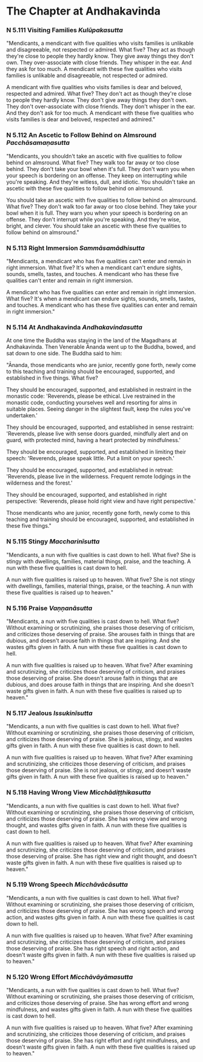 # The Chapter at Andhakavinda

### N 5.111 Visiting Families  *Kulūpakasutta*

"Mendicants, a mendicant with five qualities who visits families is
unlikable and disagreeable, not respected or admired. What five? They
act as though they're close to people they hardly know. They give away
things they don't own. They over-associate with close friends. They
whisper in the ear. And they ask for too much. A mendicant with these
five qualities who visits families is unlikable and disagreeable, not
respected or admired.

A mendicant with five qualities who visits families is dear and beloved,
respected and admired. What five? They don't act as though they're close
to people they hardly know. They don't give away things they don't own.
They don't over-associate with close friends. They don't whisper in the
ear. And they don't ask for too much. A mendicant with these five
qualities who visits families is dear and beloved, respected and
admired."

<!--pg-->
### N 5.112 An Ascetic to Follow Behind on Almsround  *Pacchāsamaṇasutta*

"Mendicants, you shouldn't take an ascetic with five qualities to follow
behind on almsround. What five? They walk too far away or too close
behind. They don't take your bowl when it's full. They don't warn you
when your speech is bordering on an offense. They keep on interrupting
while you're speaking. And they're witless, dull, and idiotic. You
shouldn't take an ascetic with these five qualities to follow behind on
almsround.

You should take an ascetic with five qualities to follow behind on
almsround. What five? They don't walk too far away or too close behind.
They take your bowl when it is full. They warn you when your speech is
bordering on an offense. They don't interrupt while you're speaking. And
they're wise, bright, and clever. You should take an ascetic with these
five qualities to follow behind on almsround."

<!--pg-->
### N 5.113 Right Immersion  *Sammāsamādhisutta*

"Mendicants, a mendicant who has five qualities can't enter and remain
in right immersion. What five? It's when a mendicant can't endure
sights, sounds, smells, tastes, and touches. A mendicant who has these
five qualities can't enter and remain in right immersion.

A mendicant who has five qualities can enter and remain in right
immersion. What five? It's when a mendicant can endure sights, sounds,
smells, tastes, and touches. A mendicant who has these five qualities
can enter and remain in right immersion."

<!--pg-->
### N 5.114 At Andhakavinda  *Andhakavindasutta*

At one time the Buddha was staying in the land of the Magadhans at
Andhakavinda. Then Venerable Ānanda went up to the Buddha, bowed, and
sat down to one side. The Buddha said to him:

"Ānanda, those mendicants who are junior, recently gone forth, newly
come to this teaching and training should be encouraged, supported, and
established in five things. What five?

They should be encouraged, supported, and established in restraint in
the monastic code: 'Reverends, please be ethical. Live restrained in the
monastic code, conducting yourselves well and resorting for alms in
suitable places. Seeing danger in the slightest fault, keep the rules
you've undertaken.'

They should be encouraged, supported, and established in sense
restraint: 'Reverends, please live with sense doors guarded, mindfully
alert and on guard, with protected mind, having a heart protected by
mindfulness.'

They should be encouraged, supported, and established in limiting their
speech: 'Reverends, please speak little. Put a limit on your speech.'

They should be encouraged, supported, and established in retreat:
'Reverends, please live in the wilderness. Frequent remote lodgings in
the wilderness and the forest.'

They should be encouraged, supported, and established in right
perspective: 'Reverends, please hold right view and have right
perspective.'

Those mendicants who are junior, recently gone forth, newly come to this
teaching and training should be encouraged, supported, and established
in these five things."

<!--pg-->
### N 5.115 Stingy  *Maccharinīsutta*

"Mendicants, a nun with five qualities is cast down to hell. What five?
She is stingy with dwellings, families, material things, praise, and the
teaching. A nun with these five qualities is cast down to hell.

A nun with five qualities is raised up to heaven. What five? She is not
stingy with dwellings, families, material things, praise, or the
teaching. A nun with these five qualities is raised up to heaven."

<!--pg-->
### N 5.116 Praise  *Vaṇṇanāsutta*

"Mendicants, a nun with five qualities is cast down to hell. What five?
Without examining or scrutinizing, she praises those deserving of
criticism, and criticizes those deserving of praise. She arouses faith
in things that are dubious, and doesn't arouse faith in things that are
inspiring. And she wastes gifts given in faith. A nun with these five
qualities is cast down to hell.

A nun with five qualities is raised up to heaven. What five? After
examining and scrutinizing, she criticizes those deserving of criticism,
and praises those deserving of praise. She doesn't arouse faith in
things that are dubious, and does arouse faith in things that are
inspiring. And she doesn't waste gifts given in faith. A nun with these
five qualities is raised up to heaven."

<!--pg-->
### N 5.117 Jealous  *Issukinīsutta*

"Mendicants, a nun with five qualities is cast down to hell. What five?
Without examining or scrutinizing, she praises those deserving of
criticism, and criticizes those deserving of praise. She is jealous,
stingy, and wastes gifts given in faith. A nun with these five qualities
is cast down to hell.

A nun with five qualities is raised up to heaven. What five? After
examining and scrutinizing, she criticizes those deserving of criticism,
and praises those deserving of praise. She is not jealous, or stingy,
and doesn't waste gifts given in faith. A nun with these five qualities
is raised up to heaven."

<!--pg-->
### N 5.118 Having Wrong View  *Micchādiṭṭhikasutta*

"Mendicants, a nun with five qualities is cast down to hell. What five?
Without examining or scrutinizing, she praises those deserving of
criticism, and criticizes those deserving of praise. She has wrong view
and wrong thought, and wastes gifts given in faith. A nun with these
five qualities is cast down to hell.

A nun with five qualities is raised up to heaven. What five? After
examining and scrutinizing, she criticizes those deserving of criticism,
and praises those deserving of praise. She has right view and right
thought, and doesn't waste gifts given in faith. A nun with these five
qualities is raised up to heaven."

<!--pg-->
### N 5.119 Wrong Speech  *Micchāvācāsutta*

"Mendicants, a nun with five qualities is cast down to hell. What five?
Without examining or scrutinizing, she praises those deserving of
criticism, and criticizes those deserving of praise. She has wrong
speech and wrong action, and wastes gifts given in faith. A nun with
these five qualities is cast down to hell.

A nun with five qualities is raised up to heaven. What five? After
examining and scrutinizing, she criticizes those deserving of criticism,
and praises those deserving of praise. She has right speech and right
action, and doesn't waste gifts given in faith. A nun with these five
qualities is raised up to heaven."

<!--pg-->
### N 5.120 Wrong Effort  *Micchāvāyāmasutta*

"Mendicants, a nun with five qualities is cast down to hell. What five?
Without examining or scrutinizing, she praises those deserving of
criticism, and criticizes those deserving of praise. She has wrong
effort and wrong mindfulness, and wastes gifts given in faith. A nun
with these five qualities is cast down to hell.

A nun with five qualities is raised up to heaven. What five? After
examining and scrutinizing, she criticizes those deserving of criticism,
and praises those deserving of praise. She has right effort and right
mindfulness, and doesn't waste gifts given in faith. A nun with these
five qualities is raised up to heaven."

